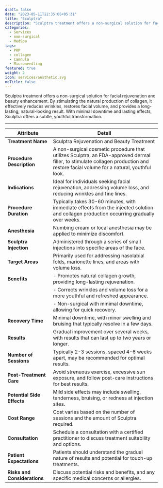 ```yaml
---
draft: false
date: "2023-05-11T22:35:06+05:31"
title: "Sculptra"
description: "Sculptra treatment offers a non-surgical solution for facial rejuvenation and beauty enhancement. By stimulating the natural production of collagen, it effectively reduces wrinkles, restores facial volume, and provides a long-lasting, natural-looking result. With minimal downtime and lasting effects, Sculptra offers a subtle, youthful transformation."
categories:
  - Services
  - non-surgical
  - MedSpa
tags:
  - PRP
  - collagen
  - Cannula
  - Microneedling
featured: true
weight: 2
icon: services/aesthetic.svg
noTitle: false
---
```


Sculptra treatment offers a non-surgical solution for facial rejuvenation and beauty enhancement. By stimulating the natural production of collagen, it effectively reduces wrinkles, restores facial volume, and provides a long-lasting, natural-looking result. With minimal downtime and lasting effects, Sculptra offers a subtle, youthful transformation.

---
| Attribute                     | Detail                                                                      |
| ----------------------------- | --------------------------------------------------------------------------- |
| **Treatment Name**            | Sculptra Rejuvenation and Beauty Treatment                                  |
| **Procedure Description**     | A non-surgical cosmetic procedure that utilizes Sculptra, an FDA-approved dermal filler, to stimulate collagen production and restore facial volume for a natural, youthful look. |
| **Indications**               | Ideal for individuals seeking facial rejuvenation, addressing volume loss, and reducing wrinkles and fine lines. |
| **Procedure Duration**        | Typically takes 30-60 minutes, with immediate effects from the injected solution and collagen production occurring gradually over weeks. |
| **Anesthesia**                | Numbing cream or local anesthesia may be applied to minimize discomfort.  |
| **Sculptra Injection**        | Administered through a series of small injections into specific areas of the face. |
| **Target Areas**              | Primarily used for addressing nasolabial folds, marionette lines, and areas with volume loss. |
| **Benefits**                  | - Promotes natural collagen growth, providing long-lasting rejuvenation.    |
|                              | - Corrects wrinkles and volume loss for a more youthful and refreshed appearance. |
|                              | - Non-surgical with minimal downtime, allowing for quick recovery.          |
| **Recovery Time**             | Minimal downtime, with minor swelling and bruising that typically resolve in a few days. |
| **Results**                   | Gradual improvement over several weeks, with results that can last up to two years or longer. |
| **Number of Sessions**        | Typically 2-3 sessions, spaced 4-6 weeks apart, may be recommended for optimal results. |
| **Post-Treatment Care**       | Avoid strenuous exercise, excessive sun exposure, and follow post-care instructions for best results. |
| **Potential Side Effects**    | Mild side effects may include swelling, tenderness, bruising, or redness at injection sites. |
| **Cost Range**                | Cost varies based on the number of sessions and the amount of Sculptra required. |
| **Consultation**              | Schedule a consultation with a certified practitioner to discuss treatment suitability and options. |
| **Patient Expectations**      | Patients should understand the gradual nature of results and potential for touch-up treatments. |
| **Risks and Considerations**  | Discuss potential risks and benefits, and any specific medical concerns or allergies. |
